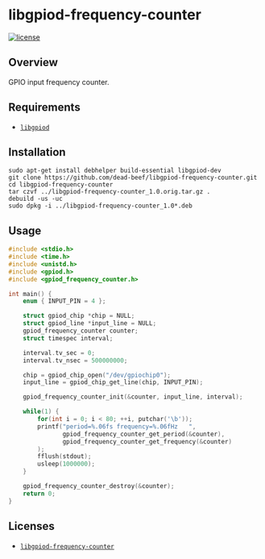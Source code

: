 # libgpiod-frequency-counter

[![license](https://img.shields.io/github/license/dead-beef/libgpiod-frequency-counter.svg)](
    https://github.com/dead-beef/libgpiod-frequency-counter/blob/master/LICENSE
)

## Overview

GPIO input frequency counter.

## Requirements

* [`libgpiod`](https://github.com/brgl/libgpiod)

## Installation

```
sudo apt-get install debhelper build-essential libgpiod-dev
git clone https://github.com/dead-beef/libgpiod-frequency-counter.git
cd libgpiod-frequency-counter
tar czvf ../libgpiod-frequency-counter_1.0.orig.tar.gz .
debuild -us -uc
sudo dpkg -i ../libgpiod-frequency-counter_1.0*.deb
```

## Usage

```c
#include <stdio.h>
#include <time.h>
#include <unistd.h>
#include <gpiod.h>
#include <gpiod_frequency_counter.h>

int main() {
	enum { INPUT_PIN = 4 };

	struct gpiod_chip *chip = NULL;
	struct gpiod_line *input_line = NULL;
	gpiod_frequency_counter counter;
	struct timespec interval;

	interval.tv_sec = 0;
	interval.tv_nsec = 500000000;

	chip = gpiod_chip_open("/dev/gpiochip0");
	input_line = gpiod_chip_get_line(chip, INPUT_PIN);

	gpiod_frequency_counter_init(&counter, input_line, interval);

	while(1) {
		for(int i = 0; i < 80; ++i, putchar('\b'));
		printf("period=%.06fs frequency=%.06fHz   ",
		       gpiod_frequency_counter_get_period(&counter),
		       gpiod_frequency_counter_get_frequency(&counter)
		);
		fflush(stdout);
		usleep(1000000);
	}

	gpiod_frequency_counter_destroy(&counter);
	return 0;
}
```

## Licenses

* [`libgpiod-frequency-counter`](https://github.com/dead-beef/libgpiod-frequency-counter/blob/master/LICENSE)
